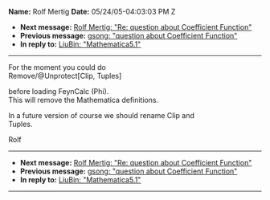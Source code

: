 **Name:** Rolf Mertig
**Date:** 05/24/05-04:03:03 PM Z

  - **Next message:** [Rolf Mertig: "Re: question about Coefficient
    Function"](0277.html)
  - **Previous message:** [gsong: "question about Coefficient
    Function"](0275.html)
  - **In reply to:** [LiuBin: "Mathematica5.1"](0274.html)

-----

For the moment you could do  
Remove/@Unprotect[Clip, Tuples]  

before loading FeynCalc (Phi).  
This will remove the Mathematica definitions.  

In a future version of course we should rename Clip and  
Tuples.  

Rolf  

-----

  - **Next message:** [Rolf Mertig: "Re: question about Coefficient
    Function"](0277.html)
  - **Previous message:** [gsong: "question about Coefficient
    Function"](0275.html)
  - **In reply to:** [LiuBin: "Mathematica5.1"](0274.html)

-----

